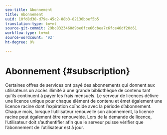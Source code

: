 ```yaml
---
seo-title: Abonnement
title: Abonnement
uuid: 10fd8d38-d79e-45c2-88b3-82130bbef5b5
translation-type: tm+mt
source-git-commit: 29bc8323460d9be0fce66cbea7c6fce46df20d61
workflow-type: tm+mt
source-wordcount: '92'
ht-degree: 0%

---
```



# Abonnement {#subscription}

Certaines offres de services ont payé des abonnements qui donnent aux utilisateurs un accès illimité à une grande bibliothèque de contenu tant qu&#39;ils continuent à payer les frais mensuels. Le serveur de licences délivre une licence unique pour chaque élément de contenu et émet également une licence racine dont l’expiration coïncide avec la période d’abonnement. Chaque mois, lorsque l’utilisateur renouvelle son abonnement, la licence racine peut également être renouvelée. Lors de la demande de licence, l’utilisateur doit s’authentifier afin que le serveur puisse vérifier que l’abonnement de l’utilisateur est à jour.
